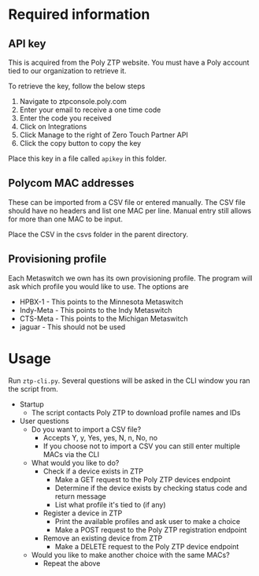 # Required information
## API key
This is acquired from the Poly ZTP website. You must have a Poly account tied to our organization to retrieve it.

To retrieve the key, follow the below steps

1. Navigate to ztpconsole.poly.com
2. Enter your email to receive a one time code
3. Enter the code you received
4. Click on Integrations
5. Click Manage to the right of Zero Touch Partner API
6. Click the copy button to copy the key

Place this key in a file called `apikey` in this folder.

## Polycom MAC addresses
These can be imported from a CSV file or entered manually. The CSV file should have no headers and list one MAC per line. Manual entry still allows for more than one MAC to be input.

Place the CSV in the csvs folder in the parent directory.

## Provisioning profile
Each Metaswitch we own has its own provisioning profile. The program will ask which profile you would like to use. The options are
* HPBX-1 - This points to the Minnesota Metaswitch
* Indy-Meta - This points to the Indy Metaswitch
* CTS-Meta - This points to the Michigan Metaswitch
* jaguar - This should not be used

# Usage
Run `ztp-cli.py`. Several questions will be asked in the CLI window you ran the script from.

* Startup
    * The script contacts Poly ZTP to download profile names and IDs
* User questions
    * Do you want to import a CSV file?
        * Accepts Y, y, Yes, yes, N, n, No, no
        * If you choose not to import a CSV you can still enter multiple MACs via the CLI
    * What would you like to do?
        * Check if a device exists in ZTP
            * Make a GET request to the Poly ZTP devices endpoint
            * Determine if the device exists by checking status code and return message 
            * List what profile it's tied to (if any)
        * Register a device in ZTP
            * Print the available profiles and ask user to make a choice
            * Make a POST request to the Poly ZTP registration endpoint
        * Remove an existing device from ZTP
            * Make a DELETE request to the Poly ZTP device endpoint
    * Would you like to make another choice with the same MACs?
        * Repeat the above